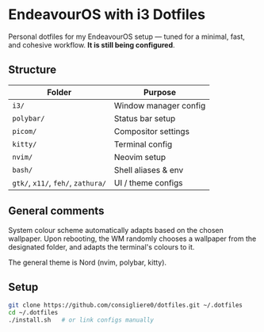 # EndeavourOS with i3 Dotfiles

Personal dotfiles for my EndeavourOS setup — tuned for a minimal, fast, and cohesive workflow. **It is still being configured**.

## Structure

| Folder | Purpose |
|---------|----------|
| `i3/` | Window manager config |
| `polybar/` | Status bar setup |
| `picom/` | Compositor settings |
| `kitty/` | Terminal config |
| `nvim/` | Neovim setup |
| `bash/` | Shell aliases & env |
| `gtk/`, `x11/`, `feh/`, `zathura/` | UI / theme configs |

## General comments
System colour scheme automatically adapts based on the chosen wallpaper. Upon rebooting, the WM randomly chooses a wallpaper from the designated folder, and adapts the terminal's colours to it.

The general theme is Nord (nvim, polybar, kitty).

## Setup

```bash
git clone https://github.com/consigliere0/dotfiles.git ~/.dotfiles
cd ~/.dotfiles
./install.sh   # or link configs manually
```
